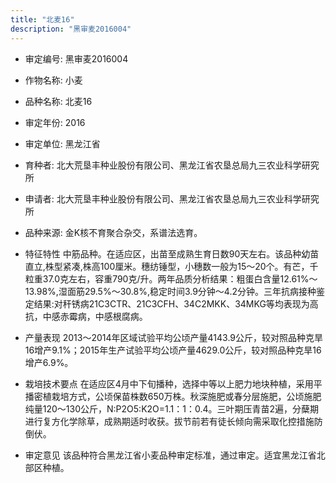 ```yaml
---
title: "北麦16"
description: "黑审麦2016004"
---
```

* 审定编号:  黑审麦2016004

*  作物名称:  小麦

*  品种名称:  北麦16

*  审定年份:  2016

*  审定单位:  黑龙江省

* 育种者:  北大荒垦丰种业股份有限公司、黑龙江省农垦总局九三农业科学研究所

*  申请者:  北大荒垦丰种业股份有限公司、黑龙江省农垦总局九三农业科学研究所

*  品种来源:  金K核不育聚合杂交，系谱法选育。

*  特征特性
中筋品种。在适应区，出苗至成熟生育日数90天左右。该品种幼苗直立,株型紧凑,株高100厘米。穗纺锤型，小穗数一般为15～20个。有芒，千粒重37.0克左右，容重790克/升。两年品质分析结果：粗蛋白含量12.61%～13.98%,湿面筋29.5%～30.8%,稳定时间3.9分钟～4.2分钟。三年抗病接种鉴定结果:对秆锈病21C3CTR、21C3CFH、34C2MKK、34MKG等均表现为高抗，中感赤霉病，中感根腐病。

*  产量表现
2013～2014年区域试验平均公顷产量4143.9公斤，较对照品种克旱16增产9.1%；2015年生产试验平均公顷产量4629.0公斤，较对照品种克旱16增产6.9%。

*  栽培技术要点
在适应区4月中下旬播种，选择中等以上肥力地块种植，采用平播密植栽培方式，公顷保苗株数650万株。秋深施肥或春分层施肥，公顷施肥纯量120～130公斤，N:P2O5:K2O=1.1：1：0.4。三叶期压青苗2遍，分蘖期进行复方化学除草，成熟期适时收获。拔节前若有徒长倾向需采取化控措施防倒伏。

*  审定意见
该品种符合黑龙江省小麦品种审定标准，通过审定。适宜黑龙江省北部区种植。
